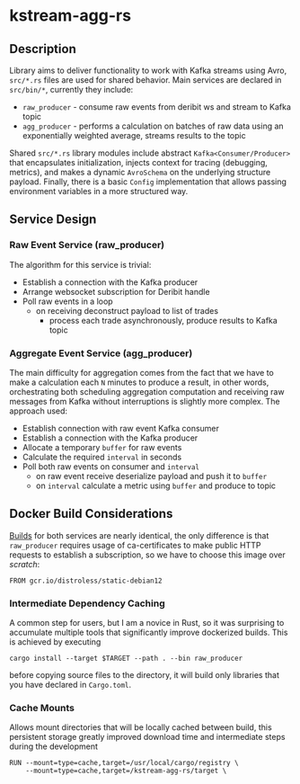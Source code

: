 # kstream-agg-rs

## Description
Library aims to deliver functionality to work with Kafka streams using Avro, `src/*.rs` files are used for shared behavior. Main services are declared in `src/bin/*`, currently they include:
* `raw_producer` - consume raw events from deribit ws and stream to Kafka topic
* `agg_producer` - performs a calculation on batches of raw data using an exponentially weighted average, streams results to the topic

Shared `src/*.rs` library modules include abstract `Kafka<Consumer/Producer>` that encapsulates initialization, injects context for tracing (debugging, metrics), and makes a dynamic `AvroSchema` on the underlying structure payload. Finally, there is a basic `Config` implementation that allows passing environment variables in a more structured way.

## Service Design
### Raw Event Service (raw_producer)
The algorithm for this service is trivial:
- Establish a connection with the Kafka producer
- Arrange websocket subscription for Deribit handle 
- Poll raw events in a loop
	- on receiving deconstruct payload to list of trades
		- process each trade asynchronously, produce results to Kafka topic

### Aggregate Event Service (agg_producer)
The main difficulty for aggregation comes from the fact that we have to make a calculation each `N` minutes to produce a result, in other words, orchestrating both scheduling aggregation computation and receiving raw messages from Kafka without interruptions is slightly more complex. The approach used:
- Establish connection with raw event Kafka consumer
- Establish a connection with the Kafka producer
- Allocate a temporary `buffer` for raw events
- Calculate the required `interval` in seconds
- Poll both raw events on consumer and `interval`
	- on raw event receive deserialize payload and push it to `buffer`
	- on `interval` calculate a metric using `buffer` and produce to topic


## Docker Build Considerations
[Builds](../../config/raw-producer/Dockerfile) for both services are nearly identical, the only difference is that `raw_producer` requires usage of ca-certificates to make public HTTP requests to establish a subscription, so we have to choose this image over *scratch*:
```
FROM gcr.io/distroless/static-debian12
```

### Intermediate Dependency Caching
A common step for users, but I am a novice in Rust, so it was surprising to accumulate multiple tools that significantly improve dockerized builds. This is achieved by executing
```
cargo install --target $TARGET --path . --bin raw_producer
```
before copying source files to the directory, it will build only libraries that you have declared in `Cargo.toml`.

### Cache Mounts
Allows mount directories that will be locally cached between build, this persistent storage greatly improved download time and intermediate steps during the development
```
RUN --mount=type=cache,target=/usr/local/cargo/registry \
	--mount=type=cache,target=/kstream-agg-rs/target \
```